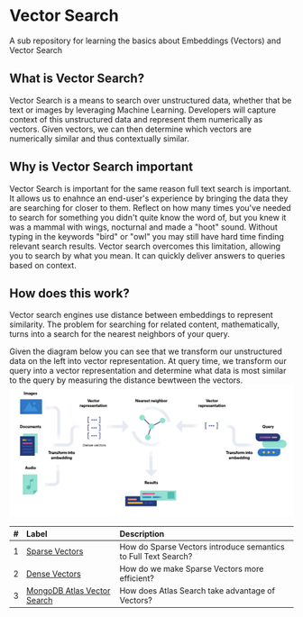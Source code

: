 # Vector Search
A sub repository for learning the basics about Embeddings (Vectors) and Vector Search

## What is Vector Search?
Vector Search is a means to search over unstructured data, whether that be text or images by leveraging Machine Learning. Developers will capture context of this unstructured data and represent them numerically as vectors. Given vectors, we can then determine which vectors are numerically similar and thus contextually similar. 

## Why is Vector Search important
Vector Search is important for the same reason full text search is important. It allows us to enahnce an end-user's experience by bringing the data they are searching for closer to them. Reflect on how many times you've needed to search for something you didn't quite know the word of, but you knew it was a mammal with wings, nocturnal and made a "hoot" sound. Without typing in the keywords "bird" or "owl" you may still have hard time finding relevant search results. Vector search overcomes this limitation, allowing you to search by what you mean. It can quickly deliver answers to queries based on context.

## How does this work? 
Vector search engines use distance between embeddings to represent similarity. The problem for searching for related content, mathematically, turns into a search for the nearest neighbors of your query. 

Given the diagram below you can see that we transform our unstructured data on the left into vector representation. At query time, we transform our query into a vector representation and determine what data is most similar to the query by measuring the distance bewtween the vectors. 
![](images/VectorSearch/HL-Vector-Diagram.png)


| # | Label                                                       | Description |
|:--|:------------------------------------------------------------|:-----------|
| 1 | [Sparse Vectors](SparseVectors)  | How do Sparse Vectors introduce semantics to Full Text Search? |
| 2 | [Dense Vectors](DenseVectors)     | How do we make Sparse Vectors more efficient? |
| 3 | [MongoDB Atlas Vector Search](foundations/)     | How does Atlas Search take advantage of Vectors?|
